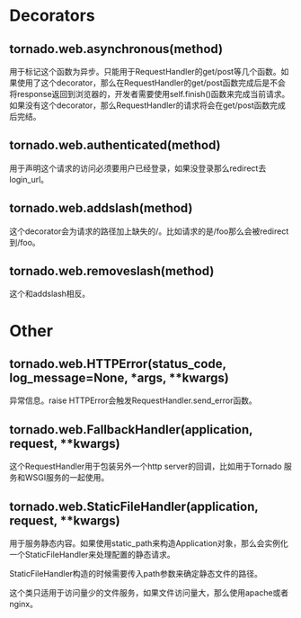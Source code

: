 # Decorators

## tornado.web.asynchronous(method)

用于标记这个函数为异步。只能用于RequestHandler的get/post等几个函数。如果使用了这个decorator，那么在RequestHandler的get/post函数完成后是不会将response返回到浏览器的，开发者需要使用self.finish()函数来完成当前请求。如果没有这个decorator，那么RequestHandler的请求将会在get/post函数完成后完结。

## tornado.web.authenticated(method)

用于声明这个请求的访问必须要用户已经登录，如果没登录那么redirect去login_url。

## tornado.web.addslash(method)

这个decorator会为请求的路径加上缺失的/。比如请求的是/foo那么会被redirect到/foo。

## tornado.web.removeslash(method)

这个和addslash相反。

# Other

## tornado.web.HTTPError(status_code, log_message=None, *args, **kwargs)

异常信息。raise HTTPError会触发RequestHandler.send_error函数。

## tornado.web.FallbackHandler(application, request, **kwargs)

这个RequestHandler用于包装另外一个http server的回调，比如用于Tornado 服务和WSGI服务的一起使用。

## tornado.web.StaticFileHandler(application, request, **kwargs)

用于服务静态内容。如果使用static_path来构造Application对象，那么会实例化一个StaticFileHandler来处理配置的静态请求。

StaticFileHandler构造的时候需要传入path参数来确定静态文件的路径。

这个类只适用于访问量少的文件服务，如果文件访问量大，那么使用apache或者nginx。
